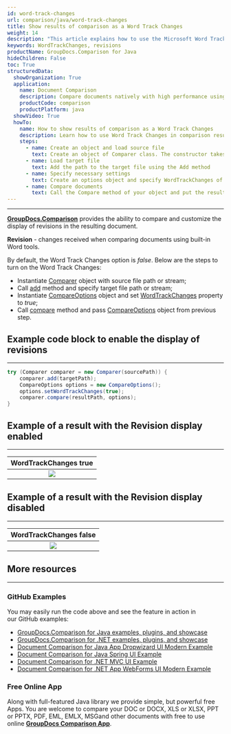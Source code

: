 ```yaml
---
id: word-track-changes
url: comparison/java/word-track-changes
title: Show results of comparison as a Word Track Changes
weight: 14
description: "This article explains how to use the Microsoft Word Track Changes comparing as a built in feature in GroupDocs.Comparison for Java."
keywords: WordTrackChanges, revisions
productName: GroupDocs.Comparison for Java
hideChildren: False
toc: True
structuredData:
  showOrganization: True
  application:
    name: Document Comparison
    description: Compare documents natively with high performance using Java or Kotlin language and GroupDocs.Comparison for Java
    productCode: comparison
    productPlatform: java
  showVideo: True
  howTo:
    name: How to show results of comparison as a Word Track Changes
    description: Learn how to use Word Track Changes in comparison result
    steps:
      - name: Create an object and load source file
        text: Create an object of Comparer class. The constructor takes the source file path parameter. You may specify absolute or relative file path as per your requirements.
      - name: Load target file
        text: Add the path to the target file using the Add method
      - name: Specify necessary settings
        text: Create an options object and specify WordTrackChanges of true value.
      - name: Compare documents
        text: Call the Compare method of your object and put the resulting file path parameter and the options object.
---
```


---

**[GroupDocs.Comparison](https://products.groupdocs.com/comparison/java)** provides the ability to compare and customize the display of revisions in the resulting document.

**Revision** - changes received when comparing documents using built-in Word tools.

By default, the Word Track Changes option is _false_. Below are the steps to turn on the Word Track Changes:

- Instantiate [Comparer](https://reference.groupdocs.com/comparison/java/com.groupdocs.comparison/Comparer) object with source file path or stream;
- Call [add](https://reference.groupdocs.com/comparison/java/com.groupdocs.comparison/Comparer#add(java.lang.String)) method and specify target file path or stream;
- Instantiate [CompareOptions](https://reference.groupdocs.com/comparison/java/com.groupdocs.comparison.options/CompareOptions) object and set [WordTrackChanges](https://reference.groupdocs.com/comparison/java/com.groupdocs.comparison.options/CompareOptions#setWordTrackChanges(boolean)) property to _true_;
- Call [compare](https://reference.groupdocs.com/comparison/java/com.groupdocs.comparison/Comparer#compare()) method and pass [CompareOptions](https://reference.groupdocs.com/comparison/java/com.groupdocs.comparison.options/CompareOptions) object from previous step.

## Example code block to enable the display of revisions

---

```java
try (Comparer comparer = new Comparer(sourcePath)) {
    comparer.add(targetPath);
    CompareOptions options = new CompareOptions();
    options.setWordTrackChanges(true);
    comparer.compare(resultPath, options);
}
```

## Example of a result with the Revision display enabled

---

|                     WordTrackChanges true                      |
| :------------------------------------------------------------: |
| ![](/comparison/java/images/word-track-changes-option-true.png) |

## Example of a result with the Revision display disabled

---

|                     WordTrackChanges false                      |
| :-------------------------------------------------------------: |
| ![](/comparison/java/images/word-track-changes-option-false.png) |

## More resources

---

### GitHub Examples

You may easily run the code above and see the feature in action in our GitHub examples:

- [GroupDocs.Comparison for Java examples, plugins, and showcase](https://github.com/groupdocs-comparison/GroupDocs.Comparison-for-Java)
- [GroupDocs.Comparison for .NET examples, plugins, and showcase](https://github.com/groupdocs-comparison/GroupDocs.Comparison-for-.NET)
- [Document Comparison for Java App Dropwizard UI Modern Example](https://github.com/groupdocs-comparison/GroupDocs.Comparison-for-Java-Dropwizard)
- [Document Comparison for Java Spring UI Example](https://github.com/groupdocs-comparison/GroupDocs.Comparison-for-Java-Spring)
- [Document Comparison for .NET MVC UI Example](https://github.com/groupdocs-comparison/GroupDocs.Comparison-for-.NET-MVC)
- [Document Comparison for .NET App WebForms UI Modern Example](https://github.com/groupdocs-comparison/GroupDocs.Comparison-for-.NET-WebForms)

### Free Online App

Along with full-featured Java library we provide simple, but powerful free Apps.
You are welcome to compare your DOC or DOCX, XLS or XLSX, PPT or PPTX, PDF, EML, EMLX, MSGand other documents with free to use online **[GroupDocs Comparison App](https://products.groupdocs.app/comparison)**.
